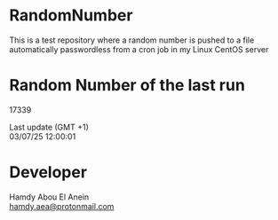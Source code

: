 # RandomNumber    
This is a test repository where a random number is pushed to a file automatically passwordless from a cron job in my Linux CentOS server    
# Random Number of the last run   
17339
      
Last update (GMT +1)    
03/07/25 12:00:01
# Developer    
Hamdy Abou El Anein   
hamdy.aea@protonmail.com
